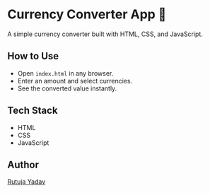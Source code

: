 # Currency Converter App 💱

A simple currency converter built with HTML, CSS, and JavaScript.

## How to Use
- Open `index.html` in any browser.
- Enter an amount and select currencies.
- See the converted value instantly.

## Tech Stack
- HTML
- CSS
- JavaScript

## Author
[Rutuja Yadav](https://github.com/rutujayadav72)
